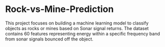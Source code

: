 # Rock-vs-Mine-Prediction
This project focuses on building a machine learning model to classify objects as rocks or mines based on Sonar signal returns. The dataset contains 60 features representing energy within a specific frequency band from sonar signals bounced off the object.
